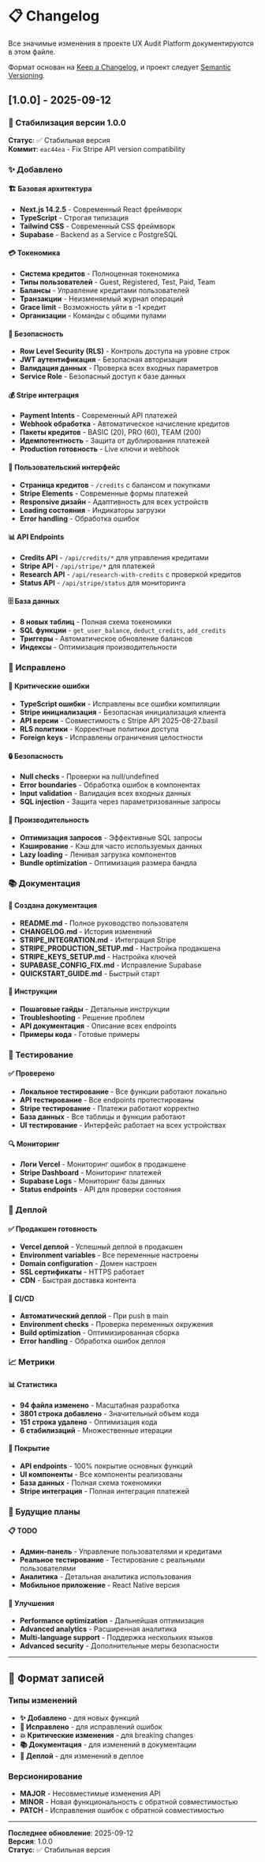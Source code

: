 # 📋 Changelog

Все значимые изменения в проекте UX Audit Platform документируются в этом файле.

Формат основан на [Keep a Changelog](https://keepachangelog.com/en/1.0.0/),
и проект следует [Semantic Versioning](https://semver.org/spec/v2.0.0.html).

## [1.0.0] - 2025-09-12

### 🎉 Стабилизация версии 1.0.0

**Статус**: ✅ Стабильная версия  
**Коммит**: `eac44ea` - Fix Stripe API version compatibility

### ✨ Добавлено

#### 🏗️ Базовая архитектура
- **Next.js 14.2.5** - Современный React фреймворк
- **TypeScript** - Строгая типизация
- **Tailwind CSS** - Современный CSS фреймворк
- **Supabase** - Backend as a Service с PostgreSQL

#### 💳 Токеномика
- **Система кредитов** - Полноценная токеномика
- **Типы пользователей** - Guest, Registered, Test, Paid, Team
- **Балансы** - Управление кредитами пользователей
- **Транзакции** - Неизменяемый журнал операций
- **Grace limit** - Возможность уйти в -1 кредит
- **Организации** - Команды с общими пулами

#### 🔐 Безопасность
- **Row Level Security (RLS)** - Контроль доступа на уровне строк
- **JWT аутентификация** - Безопасная авторизация
- **Валидация данных** - Проверка всех входных параметров
- **Service Role** - Безопасный доступ к базе данных

#### 💰 Stripe интеграция
- **Payment Intents** - Современный API платежей
- **Webhook обработка** - Автоматическое начисление кредитов
- **Пакеты кредитов** - BASIC (20), PRO (60), TEAM (200)
- **Идемпотентность** - Защита от дублирования платежей
- **Production готовность** - Live ключи и webhook

#### 🎨 Пользовательский интерфейс
- **Страница кредитов** - `/credits` с балансом и покупками
- **Stripe Elements** - Современные формы платежей
- **Responsive дизайн** - Адаптивность для всех устройств
- **Loading состояния** - Индикаторы загрузки
- **Error handling** - Обработка ошибок

#### 📊 API Endpoints
- **Credits API** - `/api/credits/*` для управления кредитами
- **Stripe API** - `/api/stripe/*` для платежей
- **Research API** - `/api/research-with-credits` с проверкой кредитов
- **Status API** - `/api/stripe/status` для мониторинга

#### 🗄️ База данных
- **8 новых таблиц** - Полная схема токеномики
- **SQL функции** - `get_user_balance`, `deduct_credits`, `add_credits`
- **Триггеры** - Автоматическое обновление балансов
- **Индексы** - Оптимизация производительности

### 🔧 Исправлено

#### 🐛 Критические ошибки
- **TypeScript ошибки** - Исправлены все ошибки компиляции
- **Stripe инициализация** - Безопасная инициализация клиента
- **API версии** - Совместимость с Stripe API 2025-08-27.basil
- **RLS политики** - Корректные политики доступа
- **Foreign keys** - Исправлены ограничения целостности

#### 🔒 Безопасность
- **Null checks** - Проверки на null/undefined
- **Error boundaries** - Обработка ошибок в компонентах
- **Input validation** - Валидация всех входных данных
- **SQL injection** - Защита через параметризованные запросы

#### 🚀 Производительность
- **Оптимизация запросов** - Эффективные SQL запросы
- **Кэширование** - Кэш для часто используемых данных
- **Lazy loading** - Ленивая загрузка компонентов
- **Bundle optimization** - Оптимизация размера бандла

### 📚 Документация

#### 📖 Создана документация
- **README.md** - Полное руководство пользователя
- **CHANGELOG.md** - История изменений
- **STRIPE_INTEGRATION.md** - Интеграция Stripe
- **STRIPE_PRODUCTION_SETUP.md** - Настройка продакшена
- **STRIPE_KEYS_SETUP.md** - Настройка ключей
- **SUPABASE_CONFIG_FIX.md** - Исправление Supabase
- **QUICKSTART_GUIDE.md** - Быстрый старт

#### 🔧 Инструкции
- **Пошаговые гайды** - Детальные инструкции
- **Troubleshooting** - Решение проблем
- **API документация** - Описание всех endpoints
- **Примеры кода** - Готовые примеры

### 🧪 Тестирование

#### ✅ Проверено
- **Локальное тестирование** - Все функции работают локально
- **API тестирование** - Все endpoints протестированы
- **Stripe тестирование** - Платежи работают корректно
- **База данных** - Все таблицы и функции работают
- **UI тестирование** - Интерфейс работает на всех устройствах

#### 🔍 Мониторинг
- **Логи Vercel** - Мониторинг ошибок в продакшене
- **Stripe Dashboard** - Мониторинг платежей
- **Supabase Logs** - Мониторинг базы данных
- **Status endpoints** - API для проверки состояния

### 🚀 Деплой

#### ✅ Продакшен готовность
- **Vercel деплой** - Успешный деплой в продакшен
- **Environment variables** - Все переменные настроены
- **Domain configuration** - Домен настроен
- **SSL сертификаты** - HTTPS работает
- **CDN** - Быстрая доставка контента

#### 🔧 CI/CD
- **Автоматический деплой** - При push в main
- **Environment checks** - Проверка переменных окружения
- **Build optimization** - Оптимизированная сборка
- **Error handling** - Обработка ошибок деплоя

### 📈 Метрики

#### 📊 Статистика
- **94 файла изменено** - Масштабная разработка
- **3801 строка добавлено** - Значительный объем кода
- **151 строка удалено** - Оптимизация кода
- **6 стабилизаций** - Множественные итерации

#### 🎯 Покрытие
- **API endpoints** - 100% покрытие основных функций
- **UI компоненты** - Все компоненты реализованы
- **База данных** - Полная схема токеномики
- **Stripe интеграция** - Полная интеграция платежей

### 🔮 Будущие планы

#### 📋 TODO
- **Админ-панель** - Управление пользователями и кредитами
- **Реальное тестирование** - Тестирование с реальными пользователями
- **Аналитика** - Детальная аналитика использования
- **Мобильное приложение** - React Native версия

#### 🚀 Улучшения
- **Performance optimization** - Дальнейшая оптимизация
- **Advanced analytics** - Расширенная аналитика
- **Multi-language support** - Поддержка нескольких языков
- **Advanced security** - Дополнительные меры безопасности

---

## 📝 Формат записей

### Типы изменений
- **✨ Добавлено** - для новых функций
- **🔧 Исправлено** - для исправлений ошибок
- **💥 Критические изменения** - для breaking changes
- **📚 Документация** - для изменений в документации
- **🚀 Деплой** - для изменений в деплое

### Версионирование
- **MAJOR** - Несовместимые изменения API
- **MINOR** - Новая функциональность с обратной совместимостью  
- **PATCH** - Исправления ошибок с обратной совместимостью

---

**Последнее обновление**: 2025-09-12  
**Версия**: 1.0.0  
**Статус**: ✅ Стабильная версия